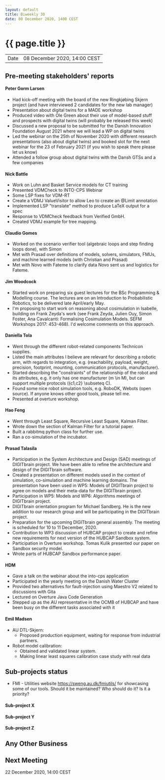 ```yaml
---
layout: default
title: Biweekly 30
date: 08 December 2020, 1400 CEST
---
```


<script src="https://code.jquery.com/jquery-1.11.1.min.js">
</script>
<script src="/javascripts/edit.js"></script>
<script>setEditButonNm();</script>

# {{ page.title }}

|||
|---|---|
| Date | 08 December 2020, 14:00 CEST |


## Pre-meeting stakeholders' reports

<!-- Please keep in mind that the minutes are publicly available.-->

#### Peter Gorm Larsen
* Had kick-off meeting with the board of the new Ringkjøbing Skjern project (and have interviewed 2 candidates for the new lab manager)
* Presentation about digital twins for a MADE workshop
* Produced video with Ole Green about their use of model-based stuff and prospects with digital twins (will probably be released this week)
* Discussed a new proposal to be submitted for the Danish Innovation Foundation August 2021 where we will lead a WP on digital twins
* Led the webinar on the 25th of November 2020 with different research presentations (also about digital twins) and booked slot for the next webinar for the 23 of February 2021 (if you wish to speak there please let us know)
* Attended a follow group about digital twins with the Dansh GTSs and a few companies

#### Nick Battle
* Work on Luhn and Basket Service models for CT training
* Presented VDMCheck to INTO-CPS Webinar
* Some LSP fixes for VDM-RT
* Create a VDMJ ValueVisitor to allow Leo to create an @Limit annotation
* Implemented LSP "translate" method to produce LaTeX output for a spec
* Response to VDMCheck feedback from Verified GmbH.
* Created VDMJ example for tree mapping.

#### Claudio Gomes
* Worked on the scenario verifier tool (algebraic loops and step finding loops done), with Simon
* Met with Prasad over definitions of models, solvers, simulators, FMUs, and machine learned models (with Christian and Prasad)
* Met with Novo with Fateme to clarify data Novo sent us and logistics for Fateme.

#### Jim Woodcock
* Started work on preparing six guest lectures for the BSc Programming & Modelling course. The lectures are on an Introduction to Probabilistic Robotics, to be delivered late April/early May.
* I'm proposing to start work on reasoning about cosimulation in Isabelle, building on Frank Zeyda's work (see Frank Zeyda, Julien Ouy, Simon Foster, Ana Cavalcanti: Formalising Cosimulation Models. SEFM Workshops 2017: 453-468). I'd welcome comments on this approach.

#### Daniella Tola
* Went through the different robot-related components Technicon supplies.
* Listed the main attributes I believe are relevant for describing a robotic arm, with regards to integration, e.g. (reachability, payload, weight, precision, footprint, mounting, communication protocols, manufacturer). 
* Started describing the "constraints" of the relationship of the robot and its attributes, e.g. it only has one manufacturer (m \in M), but can support multiple protocols ({c1,c2} \subseteq C).
* Found some nice robot simulation tools, e.g. RoboDK, Webots (open source). If anyone knows other good tools, please tell me.
* Presented at overture workshop.
   
#### Hao Feng
* Went through Least Square, Recursive Least Square, Kalman Filter.
* Wrote down the section of Kalman Filter for a tutorial paper. 
* Built a rabbitmq python class for further use.
* Ran a co-simulation of the incubator. 
   
#### Prasad Talasila
* Participation in the System Architecture and Design (SAD) meetings of DIGITbrain project. We have been able to refine the architecture and design of the DIGITbrain software.
* Created a presentation on different models used in the context of simulation, co-simulation and machine learning domains. The presentation have been used in WP5: Models of DIGITbrain project to agree on models and their meta-data for the DIGITbrain project.
* Participation in WP5: Models and WP6: Algorithms meetings of DIGITbrain project.
* DIGITbrain orientation program for Michael Sandberg. He is the new addition to our research group and will be participating in the DIGITbrain project.
* Preparation for the upcoming DIGITbrain general assembly. The meeting is scheduled for 10 to 11 December, 2020.
* Contribution to WP3 discussion of HUBCAP project to create and refine new requirements for next version of the HUBCAP Sandbox system.
* Participation in Overture workshop. Tomas Kulik presented our paper on Sandbox security model.
* Wrote parts of HUBCAP Sandbox performance paper.
   
#### HDM
* Gave a talk on the webinar about the into-cps application
* Participated in the yearly meeting on the Danish Water Cluster
* Provided two alternatives for fault-injection using Maestro V2 related to discussions with Gita
* Lectured on Overture Java Code Generation
* Stepped up as the AU representative in the OCMB of HUBCAP and have been busy on the different tasks associated with it

#### Emil Madsen
* AU DTL-Skjern:
  * Proposed production equipment, waiting for response from industrial partners.
* Robot model calibration:
  * Obtained and validated linear system.
  * Making linear least squares calibration case study with real data
  

## Sub-projects status

* FMI - Utilities website https://sweng.au.dk/fmiutils/ for showcasing some of our tools. Should it be maintained? Who should do it? Is it a priority? 

#### Sub-project X

#### Sub-project Y

#### Sub-project Z

##  Any Other Business

Next Meeting
------------

22 December 2020, 14:00 CEST


<div id="edit_page_div"></div>
